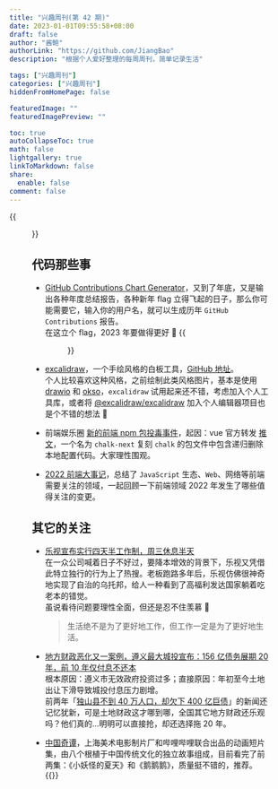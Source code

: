 ```yaml
---
title: "兴趣周刊(第 42 期)"
date: 2023-01-01T09:55:58+08:00
draft: false
author: "酱鲍"
authorLink: "https://github.com/JiangBao"
description: "根据个人爱好整理的每周周刊，简单记录生活"

tags: ["兴趣周刊"]
categories: ["兴趣周刊"]
hiddenFromHomePage: false

featuredImage: ""
featuredImagePreview: ""

toc: true
autoCollapseToc: true
math: false
lightgallery: true
linkToMarkdown: false
share:
  enable: false
comment: false
---
```

{{<figure src="https://jiangbao-1258001083.cos.ap-shanghai.myqcloud.com/zhongguoqitan.jpg" title="中国奇谭 - 小妖怪的夏天">}}
<!--more-->

## 代码那些事
* [GitHub Contributions Chart Generator](https://github-contributions.vercel.app/)，又到了年底，又是输出各种年度总结报告，各种新年 flag 立得飞起的日子，那么你可能需要它，输入你的用户名，就可以生成历年 `GitHub Contributions` 报告。  
在这立个 flag，2023 年要做得更好 🐶
{{<figure src="https://jiangbao-1258001083.cos.ap-shanghai.myqcloud.com/contributions-github-2022.png">}}

* [excalidraw](https://excalidraw.com/)，一个手绘风格的白板工具，[GitHub 地址](https://github.com/excalidraw/excalidraw)。  
个人比较喜欢这种风格，之前绘制此类风格图片，基本是使用 [drawio](https://app.diagrams.net/) 和 [okso](https://okso.app/)，`excalidraw` 试用起来还不错，考虑加入个人工具库，或者将 [@excalidraw/excalidraw](https://www.npmjs.com/package/@excalidraw/excalidraw) 加入个人编辑器项目也是个不错的想法 🤔

* 前端娱乐圈 [新的前端 npm 包投毒事件](https://www.v2ex.com/t/906834)，起因：vue 官方转发 [推文](https://twitter.com/ewind1994/status/1610868861976604673)，一个名为 `chalk-next` 复刻 `chalk` 的包文件中包含递归删除本地配置代码。大家理性围观。

* [2022 前端大事记](https://zhuanlan.zhihu.com/p/597613307)，总结了 `JavaScript` 生态、`Web`、网络等前端需要关注的领域，一起回顾一下前端领域 2022 年发生了哪些值得关注的变更。

## 其它的关注
* [乐视宣布实行四天半工作制，周三休息半天](https://tech.ifeng.com/c/8MH1fz7rqB2)  
在一众公司喊着日子不好过，要降本增效的背景下，乐视又凭借此特立独行的行为上了热搜。老板跑路多年后，乐视仿佛很神奇地实现了自治的乌托邦，给人一种看到了高福利发达国家躺着吃老本的错觉。  
虽说看待问题要理性全面，但还是忍不住羡慕 🤩  
  > 生活绝不是为了更好地工作，但工作一定是为了更好地生活。

* [地方财政恶化又一案例，遵义最大城投宣布：156 亿债务展期 20 年，前 10 年仅付息不还本](https://finance.sina.com.cn/cj/2023-01-02/doc-imxyuiei2248535.shtml)  
根本原因：遵义市无效政府投资过多；直接原因：年初至今土地出让下滑导致城投付息压力剧增。  
前两年「[独山县不到 40 万人口，却欠下 400 亿巨债](https://finance.sina.com.cn/china/gncj/2020-07-14/doc-iivhvpwx5311647.shtml)」的新闻还记忆犹新，可是土地财政这才哪到哪，全国其它地方财政还乐观吗？他们真的...明明可以直接抢，却还选择拖 20 年。

* [中国奇谭](https://www.bilibili.com/bangumi/play/ep706666?from_spmid=666.25.episode.0&from_outer_spmid=333.337.0.0)，上海美术电影制片厂和哔哩哔哩联合出品的动画短片集，由八个根植于中国传统文化的独立故事组成，目前看完了前两集：《小妖怪的夏天》和《鹅鹅鹅》，质量挺不错的，推荐。
{{<bilibili BV1cK411q77z>}}